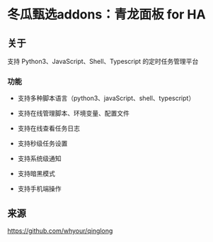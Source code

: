 # 冬瓜甄选addons：青龙面板 for HA

## 关于

支持 Python3、JavaScript、Shell、Typescript 的定时任务管理平台

### 功能

- 支持多种脚本语言（python3、javaScript、shell、typescript）

- 支持在线管理脚本、环境变量、配置文件

- 支持在线查看任务日志

- 支持秒级任务设置

- 支持系统级通知

- 支持暗黑模式

- 支持手机端操作

## 来源

https://github.com/whyour/qinglong
